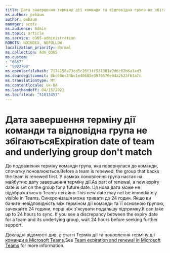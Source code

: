 ```yaml
---
title: Дата завершення терміну дії команди та відповідна група не збігаються
ms.author: pebaum
author: pebaum
manager: scotv
ms.audience: Admin
ms.topic: article
ms.service: o365-administration
ROBOTS: NOINDEX, NOFOLLOW
localization_priority: Normal
ms.collection: Adm_O365
ms.custom:
- "6667"
- "9003760"
ms.openlocfilehash: 7174158a73cd5c26f3ff531381e2d6c62b6a1ad3
ms.sourcegitcommit: 8bc60ec34bc1e40685e3976576e04a2623f63a7c
ms.translationtype: MT
ms.contentlocale: uk-UA
ms.lasthandoff: 04/15/2021
ms.locfileid: "51813457"
---
```

# <a name="expiration-date-of-team-and-underlying-group-dont-match"></a><span data-ttu-id="44e7a-102">Дата завершення терміну дії команди та відповідна група не збігаються</span><span class="sxs-lookup"><span data-stu-id="44e7a-102">Expiration date of team and underlying group don't match</span></span>

<span data-ttu-id="44e7a-103">До подовження терміну команди група, яка повернулася до команди, спочатку поновлюються.</span><span class="sxs-lookup"><span data-stu-id="44e7a-103">Before a team is renewed, the group that backs the team is renewed first.</span></span> <span data-ttu-id="44e7a-104">У рамках поновлення група настає на майбутню дату завершення терміну дії.</span><span class="sxs-lookup"><span data-stu-id="44e7a-104">As part of renewal, a new expiry date is set on the group for a future date.</span></span> <span data-ttu-id="44e7a-105">Ця нова дата може не відображатися в Teams негайно.</span><span class="sxs-lookup"><span data-stu-id="44e7a-105">This new date may not be immediately visible in Teams.</span></span> <span data-ttu-id="44e7a-106">Синхронізація може тривати до 24 годин. Якщо ви бачите невідповідність між терміном дії команди та її основною групою, зачекайте 24 години, перш ніж з'ясувати подальшу підтримку.</span><span class="sxs-lookup"><span data-stu-id="44e7a-106">It can take up to 24 hours to sync. If you see a discrepancy between the expiry date for a team and its underlying group, wait 24 hours before seeking further support.</span></span>  

<span data-ttu-id="44e7a-107">Докладні відомості див. в статті Термін дії та поновлення терміну дії [команди в Microsoft Teams.](https://docs.microsoft.com/microsoftteams/team-expiration-renewal)</span><span class="sxs-lookup"><span data-stu-id="44e7a-107">See [Team expiration and renewal in Microsoft Teams](https://docs.microsoft.com/microsoftteams/team-expiration-renewal)  for more information.</span></span>
